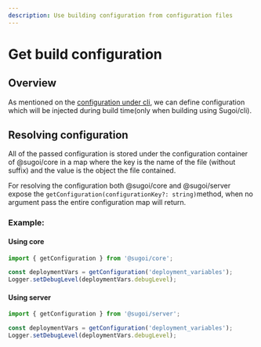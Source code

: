 ```yaml
---
description: Use building configuration from configuration files
---
```


# Get build configuration

## Overview

As mentioned on the [configuration under cli](configurations.md#configuration-files), we can define configuration which will be injected during build time\(only when building using Sugoi/cli\).

## Resolving configuration

All of the passed configuration is stored under the configuration container of @sugoi/core in a map where the key is the name of the file \(without suffix\) and the value is the object the file contained.

For resolving the configuration both @sugoi/core and @sugoi/server expose the `getConfiguration(configurationKey?: string)`method, when no argument pass the entire configuration map will return.

### Example:

#### Using core

```typescript
import { getConfiguration } from '@sugoi/core';

const deploymentVars = getConfiguration('deployment_variables');
Logger.setDebugLevel(deploymentVars.debugLevel);
```

#### Using server

```typescript
import { getConfiguration } from '@sugoi/server';

const deploymentVars = getConfiguration('deployment_variables');
Logger.setDebugLevel(deploymentVars.debugLevel);
```

